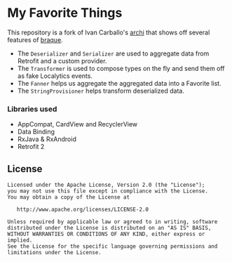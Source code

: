 # My Favorite Things
This repository is a fork of Ivan Carballo's [archi][1] that shows off several features of [braque][2].

* The `Deserializer` and `Serializer` are used to aggregate data from Retrofit and a custom provider.
* The `Transformer` is used to compose types on the fly and send them off as fake Localytics events.
* The `Fanner` helps us aggregate the aggregated data into a Favorite list.
* The `StringProvisioner` helps transform deserialized data.

### Libraries used 
* AppCompat, CardView and RecyclerView
* Data Binding
* RxJava & RxAndroid
* Retrofit 2

## License

```
Licensed under the Apache License, Version 2.0 (the "License");
you may not use this file except in compliance with the License.
You may obtain a copy of the License at

   http://www.apache.org/licenses/LICENSE-2.0

Unless required by applicable law or agreed to in writing, software
distributed under the License is distributed on an "AS IS" BASIS,
WITHOUT WARRANTIES OR CONDITIONS OF ANY KIND, either express or implied.
See the License for the specific language governing permissions and
limitations under the License.
```
[1]: https://github.com/ivacf/archi
[2]: https://github.com/jongla/braque
